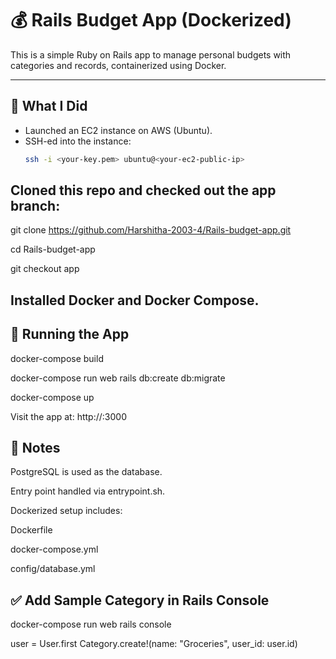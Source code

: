 # 💰 Rails Budget App (Dockerized)

This is a simple Ruby on Rails app to manage personal budgets with categories and records, containerized using Docker.

---

## 🚀 What I Did

- Launched an EC2 instance on AWS (Ubuntu).
- SSH-ed into the instance:
  ```bash
  ssh -i <your-key.pem> ubuntu@<your-ec2-public-ip>


## Cloned this repo and checked out the app branch:


git clone https://github.com/Harshitha-2003-4/Rails-budget-app.git

cd Rails-budget-app

git checkout app

## Installed Docker and Docker Compose.

## 🐳 Running the App


docker-compose build

docker-compose run web rails db:create db:migrate

docker-compose up

Visit the app at: http://<your-ec2-public-ip>:3000


## 📝 Notes


PostgreSQL is used as the database.

Entry point handled via entrypoint.sh.

Dockerized setup includes:

Dockerfile

docker-compose.yml

config/database.yml


## ✅ Add Sample Category in Rails Console

docker-compose run web rails console


user = User.first
Category.create!(name: "Groceries", user_id: user.id)
